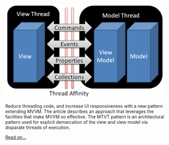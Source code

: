 ![Model thread view thread](/assets/images/2010-05-01-Header.png)

Reduce threading code, and increase UI responsiveness with a new pattern extending MVVM. 
The article describes an approach that leverages the facilities that make MVVM so effective. 
The MTVT pattern is an architectural pattern used for explicit demarcation of the view and view model via disparate threads of execution.

[Read on...](http://www.codeproject.com/KB/silverlight/Mtvt.aspx)
